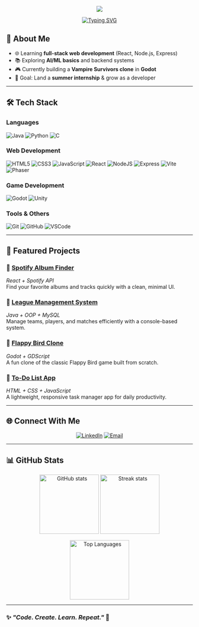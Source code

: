 <!-- 🦇 Batman Header -->
<p align="center">
  <img src="https://capsule-render.vercel.app/api?type=waving&color=000000&width=1000&height=180&section=header&text=🦇%20Raahim%20Asad%20🦇&fontSize=50&fontColor=FFD700&animation=fadeIn&fontAlignY=35"/>
</p>

<!-- Typing Animation -->
<p align="center">
  <a href="https://github.com/raahim152">
    <img src="https://readme-typing-svg.herokuapp.com?font=Fira+Code&size=26&pause=1000&color=FFD700&center=true&vCenter=true&width=650&lines=Web+Developer;Game+Developer;Software+Engineer+in+Making" alt="Typing SVG" />
  </a>
</p>


## 👋 **About Me**

* 🌐 Learning **full-stack web development** (React, Node.js, Express)  
* 📚 Exploring **AI/ML basics** and backend systems  
* 🎮 Currently building a **Vampire Survivors clone** in **Godot**  
* 🎯 Goal: Land a **summer internship** & grow as a developer  

---

## 🛠️ **Tech Stack**

### **Languages**

![Java](https://img.shields.io/badge/Java-000000?style=for-the-badge&logo=openjdk&logoColor=FFD700)
![Python](https://img.shields.io/badge/Python-000000?style=for-the-badge&logo=python&logoColor=FFD700)
![C](https://img.shields.io/badge/C-000000?style=for-the-badge&logo=c&logoColor=FFD700)

### **Web Development**

![HTML5](https://img.shields.io/badge/HTML5-000000?style=for-the-badge&logo=html5&logoColor=FFD700)
![CSS3](https://img.shields.io/badge/CSS3-000000?style=for-the-badge&logo=css3&logoColor=FFD700)
![JavaScript](https://img.shields.io/badge/JavaScript-000000?style=for-the-badge&logo=javascript&logoColor=FFD700)
![React](https://img.shields.io/badge/React-000000?style=for-the-badge&logo=react&logoColor=FFD700)
![NodeJS](https://img.shields.io/badge/Node.js-000000?style=for-the-badge&logo=node.js&logoColor=FFD700)
![Express](https://img.shields.io/badge/Express-000000?style=for-the-badge&logo=express&logoColor=FFD700)
![Vite](https://img.shields.io/badge/Vite-000000?style=for-the-badge&logo=vite&logoColor=FFD700)
![Phaser](https://img.shields.io/badge/Phaser-000000?style=for-the-badge&logo=phaser&logoColor=FFD700)

### **Game Development**

![Godot](https://img.shields.io/badge/Godot-000000?style=for-the-badge&logo=godot-engine&logoColor=FFD700)
![Unity](https://img.shields.io/badge/Unity-000000?style=for-the-badge&logo=unity&logoColor=FFD700)

### **Tools & Others**

![Git](https://img.shields.io/badge/Git-000000?style=for-the-badge&logo=git&logoColor=FFD700)
![GitHub](https://img.shields.io/badge/GitHub-000000?style=for-the-badge&logo=github&logoColor=FFD700)
![VSCode](https://img.shields.io/badge/VS%20Code-000000?style=for-the-badge&logo=visual-studio-code&logoColor=FFD700)

---

## 📌 **Featured Projects**

### 🔹 [Spotify Album Finder](https://github.com/raahim152/Spotify-Album-Finder)

*React + Spotify API*  
Find your favorite albums and tracks quickly with a clean, minimal UI.

### 🔹 [League Management System](https://github.com/raahim152/League-Management-System)

*Java + OOP + MySQL*  
Manage teams, players, and matches efficiently with a console-based system.

### 🔹 [Flappy Bird Clone](https://github.com/raahim152/FlappyBirdClone)

*Godot + GDScript*  
A fun clone of the classic Flappy Bird game built from scratch.

### 🔹 [To-Do List App](https://github.com/raahim152/ToDoList)

*HTML + CSS + JavaScript*  
A lightweight, responsive task manager app for daily productivity.

---

## 🌐 **Connect With Me**

<p align="center">
  <a href="https://www.linkedin.com/in/raahim-asad/" target="_blank"><img src="https://img.shields.io/badge/LinkedIn-000000?style=for-the-badge&logo=linkedin&logoColor=FFD700" alt="LinkedIn"/></a>
  <a href="mailto:raahim.asad@example.com"><img src="https://img.shields.io/badge/Email-000000?style=for-the-badge&logo=gmail&logoColor=FFD700" alt="Email"/></a>
</p>

---

## 📊 **GitHub Stats**

<p align="center">
  <img src="https://github-readme-stats.vercel.app/api?username=raahim152&show_icons=true&theme=vision-friendly-dark&title_color=FFD700&icon_color=FFD700&text_color=FFFFFF&bg_color=000000" alt="GitHub stats" height="160"/>
  <img src="https://github-readme-streak-stats.herokuapp.com/?user=raahim152&theme=highcontrast&fire=FFD700&ring=FFD700&currStreakLabel=FFD700&sideNums=FFD700&currStreakNum=FFD700" alt="Streak stats" height="160"/>
</p>

<p align="center">
  <img src="https://github-readme-stats.vercel.app/api/top-langs/?username=raahim152&layout=compact&title_color=FFD700&text_color=FFD700&bg_color=000000" alt="Top Languages" height="160"/>
</p>

---

### ✨ *"Code. Create. Learn. Repeat."* 🦇
